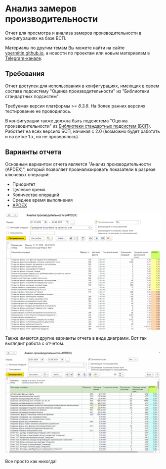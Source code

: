 # Анализ замеров производительности

Отчет для просмотра и анализа замеров производительности в конфигурациях на базе БСП.

Материалы по другим темам Вы можете найти на сайте [ypermitin.github.io](https://ypermitin.github.io/), а новости по проектам или новым материалам в [Telegram-канале](https://t.me/TinyDevVault).

## Требования

Отчет доступен для использования в конфигурациях, имеющих в своем составе подсистему "Оценка производительности" из "Библиотеки стандартных подсистем".

Требуемая версия платформы >= *8.3.6*. На более ранних версиях тестирование не проводилось.

В конфигурации также должна быть подсистема "Оценка производительности" из [Библиотеки стандартных подсистем (БСП)](http://v8.1c.ru/libraries/ssl/index.htm). Работает на всех версиях БСП, начиная с 2.0 (возможно будет работать и на ветке 1.x, но не проверялось).

## Варианты отчета

Основным вариантом отчета является "Анализ производительности (APDEX)", который позволяет проанализировать показатели в разрезе ключевых операций:

* Приоритет
* Целевое время
* Количество операций
* Среднее время выполнения
* [APDEX](https://en.wikipedia.org/wiki/Apdex)

![Пример сформированного отчета](./media/%D0%9F%D1%80%D0%B8%D0%BC%D0%B5%D1%80%20%D1%81%D1%84%D0%BE%D1%80%D0%BC%D0%B8%D1%80%D0%BE%D0%B2%D0%B0%D0%BD%D0%BD%D0%BE%D0%B3%D0%BE%20%D0%BE%D1%82%D1%87%D0%B5%D1%82%D0%B0.PNG)

Также имеются другие варианты отчета в виде диаграмм. Вот так выглядит работа с отчетом.

![Пример формирования отчета](./media/%D0%9F%D1%80%D0%B8%D0%BC%D0%B5%D1%80%20%D1%84%D0%BE%D1%80%D0%BC%D0%B8%D1%80%D0%BE%D0%B2%D0%B0%D0%BD%D0%B8%D1%8F%20%D0%BE%D1%82%D1%87%D0%B5%D1%82%D0%B0.gif)

Все просто как никогда!
